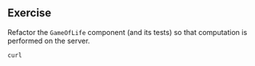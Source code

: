 ## Exercise

Refactor the `GameOfLife` component (and its tests) so that computation is performed on the server.

```sh
curl
```
